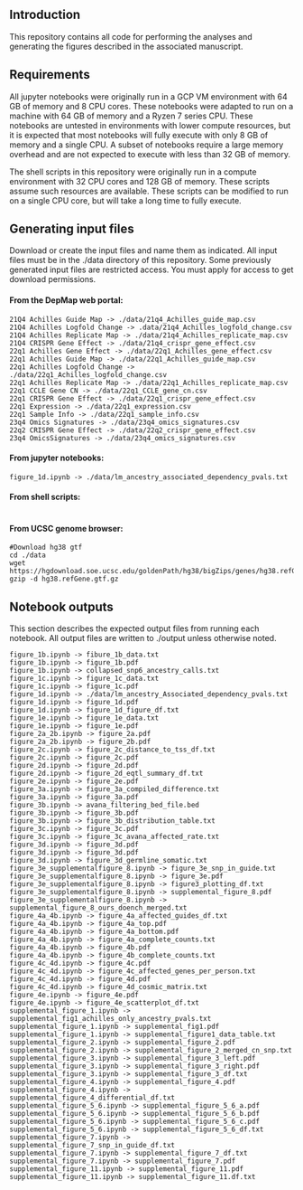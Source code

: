 ## Introduction
This repository contains all code for performing the analyses and generating the figures described in the associated manuscript.

## Requirements
All jupyter notebooks were originally run in a GCP VM environment with 64 GB of memory and 8 CPU cores. These notebooks were adapted to run on a machine with 64 GB of memory and a Ryzen 7 series CPU. These notebooks are untested in environments with lower compute resources, but it is expected that most notebooks will fully execute with only 8 GB of memory and a single CPU. A subset of notebooks require a large memory overhead and are not expected to execute with less than 32 GB of memory.

The shell scripts in this repository were originally run in a compute environment with 32 CPU cores and 128 GB of memory. These scripts assume such resources are available. These scripts can be modified to run on a single CPU core, but will take a long time to fully execute. 

## Generating input files
Download or create the input files and name them as indicated. All input files must be in the ./data directory of this repository.
Some previously generated input files are restricted access. You must apply for access to get download permissions.

#### From the DepMap web portal: 
```
21Q4 Achilles Guide Map -> ./data/21q4_Achilles_guide_map.csv 
21Q4 Achilles Logfold Change -> .data/21q4_Achilles_logfold_change.csv 
21Q4 Achilles Replicate Map -> ./data/21q4_Achilles_replicate_map.csv 
21Q4 CRISPR Gene Effect -> ./data/21q4_crispr_gene_effect.csv 
22q1 Achilles Gene Effect -> ./data/22q1_Achilles_gene_effect.csv 
22q1 Achilles Guide Map -> ./data/22q1_Achilles_guide_map.csv 
22q1 Achilles Logfold Change -> ./data/22q1_Achilles_logfold_change.csv
22q1 Achilles Replicate Map -> ./data/22q1_Achilles_replicate_map.csv
22q1 CCLE Gene CN -> ./data/22q1_CCLE_gene_cn.csv
22q1 CRISPR Gene Effect -> ./data/22q1_crispr_gene_effect.csv
22q1 Expression -> ./data/22q1_expression.csv
22q1 Sample Info -> ./data/22q1_sample_info.csv
23q4 Omics Signatures -> ./data/23q4_omics_signatures.csv
22q2 CRISPR Gene Effect -> ./data/22q2_crispr_gene_effect.csv
23q4 OmicsSignatures -> ./data/23q4_omics_signatures.csv
```

#### From jupyter notebooks:
```
figure_1d.ipynb -> ./data/lm_ancestry_associated_dependency_pvals.txt
```


#### From shell scripts:
```
```

#### From UCSC genome browser:
```
#Download hg38 gtf
cd ./data
wget https://hgdownload.soe.ucsc.edu/goldenPath/hg38/bigZips/genes/hg38.refGene.gtf.gz
gzip -d hg38.refGene.gtf.gz

```


## Notebook outputs
This section describes the expected output files from running each notebook. All output files are written to ./output unless otherwise noted.

```
figure_1b.ipynb -> fibure_1b_data.txt
figure_1b.ipynb -> figure_1b.pdf
figure_1b.ipynb -> collapsed_snp6_ancestry_calls.txt
figure_1c.ipynb -> figure_1c_data.txt
figure_1c.ipynb -> figure_1c.pdf
figure_1d.ipynb -> ./data/lm_ancestry_Associated_dependency_pvals.txt
figure_1d.ipynb -> figure_1d.pdf
figure_1d.ipynb -> figure_1d_figure_df.txt
figure_1e.ipynb -> figure_1e_data.txt
figure_1e.ipynb -> figure_1e.pdf
figure_2a_2b.ipynb -> figure_2a.pdf
figure_2a_2b.ipynb -> figure_2b.pdf
figure_2c.ipynb -> figure_2c_distance_to_tss_df.txt
figure_2c.ipynb -> figure_2c.pdf
figure_2d.ipynb -> figure_2d.pdf
figure_2d.ipynb -> figure_2d_eqtl_summary_df.txt
figure_2e.ipynb -> figure_2e.pdf
figure_3a.ipynb -> figure_3a_compiled_difference.txt
figure_3a.ipynb -> figure_3a.pdf
figure_3b.ipynb -> avana_filtering_bed_file.bed
figure_3b.ipynb -> figure_3b.pdf
figure_3b.ipynb -> figure_3b_distribution_table.txt
figure_3c.ipynb -> figure_3c.pdf
figure_3c.ipynb -> figure_3c_avana_affected_rate.txt
figure_3d.ipynb -> figure_3d.pdf
figure_3d.ipynb -> figure_3d.pdf
figure_3d.ipynb -> figure_3d_germline_somatic.txt
figure_3e_supplementalfigure_8.ipynb -> figure_3e_snp_in_guide.txt
figure_3e_supplementalfigure_8.ipynb -> figure_3e.pdf
figure_3e_supplementalfigure_8.ipynb -> figure3_plotting_df.txt
figure_3e_supplementalfigure_8.ipynb -> supplemental_figure_8.pdf
figure_3e_supplementalfigure_8.ipynb -> supplemental_figure_8_ours_doench_merged.txt
figure_4a_4b.ipynb -> figure_4a_affected_guides_df.txt
figure_4a_4b.ipynb -> figure_4a_top.pdf
figure_4a_4b.ipynb -> figure_4a_bottom.pdf
figure_4a_4b.ipynb -> figure_4a_complete_counts.txt
figure_4a_4b.ipynb -> figure_4b.pdf
figure_4a_4b.ipynb -> figure_4b_complete_counts.txt
figure_4c_4d.ipynb -> figure_4c.pdf
figure_4c_4d.ipynb -> figure_4c_affected_genes_per_person.txt
figure_4c_4d.ipynb -> figure_4d.pdf
figure_4c_4d.ipynb -> figure_4d_cosmic_matrix.txt
figure_4e.ipynb -> figure_4e.pdf
figure_4e.ipynb -> figure_4e_scatterplot_df.txt
supplemental_figure_1.ipynb -> supplemental_fig1_achilles_only_ancestry_pvals.txt
supplemental_figure_1.ipynb -> supplemental_fig1.pdf
supplemental_figure_1.ipynb -> supplemental_figure1_data_table.txt
supplemental_figure_2.ipynb -> supplemental_figure_2.pdf
supplemental_figure_2.ipynb -> supplemental_figure_2_merged_cn_snp.txt
supplemental_figure_3.ipynb -> supplemental_figure_3_left.pdf
supplemental_figure_3.ipynb -> supplemental_figure_3_right.pdf
supplemental_figure_3.ipynb -> supplemental_figure_3_df.txt
supplemental_figure_4.ipynb -> supplemental_figure_4.pdf
supplemental_figure_4.ipynb -> supplemental_figure_4_differential_df.txt
supplemental_figure_5_6.ipynb -> supplemental_figure_5_6_a.pdf
supplemental_figure_5_6.ipynb -> supplemental_figure_5_6_b.pdf
supplemental_figure_5_6.ipynb -> supplemental_figure_5_6_c.pdf
supplemental_figure_5_6.ipynb -> supplemental_figure_5_6_df.txt
supplemental_figure_7.ipynb -> supplemental_figure_7_snp_in_guide_df.txt
supplemental_figure_7.ipynb -> supplemental_figure_7_df.txt
supplemental_figure_7.ipynb -> supplemental_figure_7.pdf
supplemental_figure_11.ipynb -> supplemental_figure_11.pdf
supplemental_figure_11.ipynb -> supplemental_figure_11.df.txt

```

